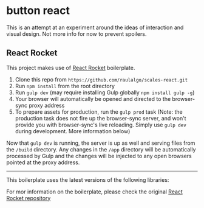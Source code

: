 # button react

This is an attempt at an experiment around the ideas of interaction and visual design. Not more info for now to prevent spoilers.

## React Rocket

This project makes use of [React Rocket](https://github.com/jakemmarsh/react-rocket-boilerplate) boilerplate.

1. Clone this repo from `https://github.com/raulalgo/scales-react.git`
2. Run `npm install` from the root directory
3. Run `gulp dev` (may require installing Gulp globally `npm install gulp -g`)
4. Your browser will automatically be opened and directed to the browser-sync proxy address
5. To prepare assets for production, run the `gulp prod` task (Note: the production task does not fire up the browser-sync server, and won't provide you with browser-sync's live reloading. Simply use `gulp dev` during development. More information below)

Now that `gulp dev` is running, the server is up as well and serving files from the `/build` directory. Any changes in the `/app` directory will be automatically processed by Gulp and the changes will be injected to any open browsers pointed at the proxy address.

---

This boilerplate uses the latest versions of the following libraries:

For mor information on the boilerplate, please check the original [React Rocket repository](https://github.com/jakemmarsh/react-rocket-boilerplate)
